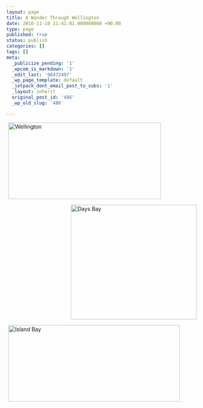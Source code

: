 ```yaml
---
layout: page
title: A Wander Through Wellington
date: 2016-11-10 11:41:01.000000000 +00:00
type: page
published: true
status: publish
categories: []
tags: []
meta:
  _publicize_pending: '1'
  _wpcom_is_markdown: '1'
  _edit_last: '98472497'
  _wp_page_template: default
  _jetpack_dont_email_post_to_subs: '1'
  _layout: inherit
  original_post_id: '486'
  _wp_old_slug: '486'

---
```

<div style="float:left; padding:0px 10px 10px 5px">
<img src="{{ site.baseurl }}/assets/front-page/welly.jpg" alt="Wellington" width="400" height="200" />
</div>

<div style="float:right; padding:5px 5px 10px 0px">
<img src="{{ site.baseurl }}/assets/front-page/daysbay.jpg" alt="Days Bay" width="330" height="300"  />
</div>


<div style="float:left; padding:5px 10px 10px 5px">
<img src="{{ site.baseurl }}/assets/Walk-to-Island-Bay-029-2-300x84.jpg" alt="Island Bay" width="450" height="200" />
</div>
